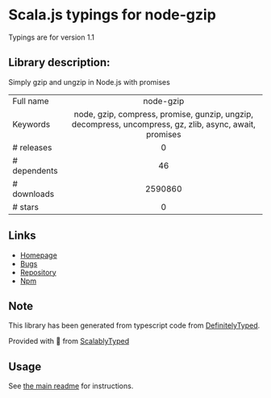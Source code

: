 
# Scala.js typings for node-gzip

Typings are for version 1.1

## Library description:
Simply gzip and ungzip in Node.js with promises

|                    |                 |
| ------------------ | :-------------: |
| Full name          | node-gzip |
| Keywords           | node, gzip, compress, promise, gunzip, ungzip, decompress, uncompress, gz, zlib, async, await, promises |
| # releases         | 0 |
| # dependents       | 46 |
| # downloads        | 2590860 |
| # stars            | 0 |

## Links
- [Homepage](https://github.com/Rebsos/node-gzip#readme)
- [Bugs](https://github.com/Rebsos/node-gzip/issues)
- [Repository](https://github.com/Rebsos/node-gzip)
- [Npm](https://www.npmjs.com/package/node-gzip)
    


## Note
This library has been generated from typescript code from [DefinitelyTyped](https://definitelytyped.org).

Provided with :purple_heart: from [ScalablyTyped](https://github.com/oyvindberg/ScalablyTyped)

## Usage
See [the main readme](../../readme.md) for instructions.


